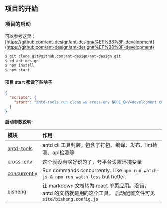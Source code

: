 ## 项目的开始

### 项目的启动
可以参考这里：                 
[https://github.com/ant-design/ant-design#%EF%B8%8F-development](https://github.com/ant-design/ant-design#%EF%B8%8F-development)

```bash
$ git clone git@github.com:ant-design/ant-design.git
$ cd ant-design
$ npm install
$ npm start
```

#### 项目 start 都做了些啥子
```json
{
  "scripts": {
    "start": "antd-tools run clean && cross-env NODE_ENV=development concurrently \"npm run color-less\" \"bisheng start -c ./site/bisheng.config.js\""
  }
}
```

**启动参数说明:**                         

模块 | 作用             
:-|:-                   
[antd-tools](https://github.com/ant-design/antd-tools)  | antd cli 工具封装，包含了打包、编译、发布、lint检测、api检测等
[cross-env](https://github.com/kentcdodds/cross-env) | 这个就没有啥好说的了，夸平台设置环境变量
[concurrently](https://github.com/open-cli-tools/concurrently) | Run commands concurrently. Like `npm run watch-js & npm run watch-less` but better.
[bisheng](https://github.com/benjycui/bisheng) | 让 markdown 文档转为 react 单页应用。没错，antd 的文档就是用的这个工具， 启动配置文件可见 `site/bisheng.config.js`


